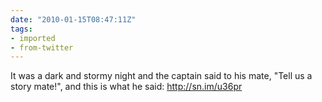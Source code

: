 ```yaml
---
date: "2010-01-15T08:47:11Z"
tags:
- imported
- from-twitter
---
```

It was a dark and stormy night and the captain said to his mate, "Tell us a story mate!", and this is what he said: http://sn.im/u36pr
